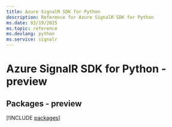 ```yaml
---
title: Azure SignalR SDK for Python
description: Reference for Azure SignalR SDK for Python
ms.date: 03/19/2025
ms.topic: reference
ms.devlang: python
ms.service: signalr
---
```

# Azure SignalR SDK for Python - preview
## Packages - preview
[!INCLUDE [packages](signalr-index.md)]